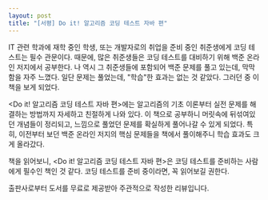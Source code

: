 ```yaml
---
layout: post
title: "[서평] Do it! 알고리즘 코딩 테스트 자바 편"
---
```


IT 관련 학과에 재학 중인 학생, 또는 개발자로의 취업을 준비 중인 취준생에게 코딩 테스트는 필수 관문이다. 때문에, 많은 취준생들은 코딩 테스트를 대비하기 위해 백준 온라인 저지에서 공부한다. 나 역시 그 취준생들에 포함되어 백준 문제를 풀고 있는데, 막막함을 자주 느꼈다. 일단 문제는 풀었는데, "학습"한 효과는 없는 것 같았다. 그러던 중 이 책을 보게 되었다.

 

<Do it! 알고리즘 코딩 테스트 자바 편>에는 알고리즘의 기초 이론부터 실전 문제를 해결하는 방법까지 자세하고 친절하게 나와 있다. 이 책으로 공부하니 머릿속에 뒤섞여있던 개념들이 정리되고, 느낌으로 풀었던 문제를 확실하게 풀어나갈 수 있게 되었다. 특히, 이전부터 보던 백준 온라인 저지의 핵심 문제들을 책에서 풀이해주니 학습 효과도 크게 올라갔다.

 

책을 읽어보니, <Do it! 알고리즘 코딩 테스트 자바 편>은 코딩 테스트를 준비하는 사람에게 필수인 책인 것 같다. 코딩 테스트를 준비 중이라면, 꼭 읽어보길 권한다.

 

 

출판사로부터 도서를 무료로 제공받아 주관적으로 작성한 리뷰입니다.
